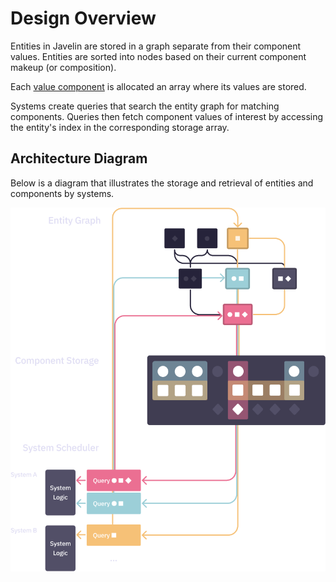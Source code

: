 # Design Overview

Entities in Javelin are stored in a graph separate from their component values. Entities are sorted into nodes based on their current component makeup (or composition).

Each [value component](./components.md#value-components) is allocated an array where its values are stored.

Systems create queries that search the entity graph for matching components. Queries then fetch component values of interest by accessing the entity's index in the corresponding storage array.

## Architecture Diagram

Below is a diagram that illustrates the storage and retrieval of entities and components by systems.

![Javelin architecture diagram](images/design.png)

